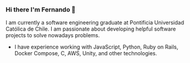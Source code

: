 ### Hi there I'm Fernando 👋

I am currently a software engineering graduate at Pontificia Universidad Católica de Chile. I am passionate about developing helpful software projects to solve nowadays problems.

- I have experience working with JavaScript, Python, Ruby on Rails, Docker Compose, C, AWS, Unity, and other technologies.

